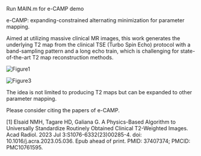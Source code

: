 Run MAIN.m for e-CAMP demo

e-CAMP: expanding-constrained alternating minimization for parameter mapping.

Aimed at utilizing massive clinical MR images, this work generates the underlying T2 map from the clinical TSE (Turbo Spin Echo) protocol with a band-sampling pattern and a long echo train, which is challenging for state-of-the-art T2 map reconstruction methods.

![Figure1](https://github.com/horace-zhang/e-CAMP/assets/107593681/dd6ab9c4-652c-48cd-bbde-68b4d7f3a0f1)

![Figure3](https://github.com/horace-zhang/e-CAMP/assets/107593681/a61d7c5f-07dc-4678-aa4d-eaec41fb5aaf)


The idea is not limited to producing T2 maps but can be expanded to other parameter mapping.

Please consider citing the papers of e-CAMP.

[1] Elsaid NMH, Tagare HD, Galiana G. A Physics-Based Algorithm to Universally Standardize Routinely Obtained Clinical T2-Weighted Images. Acad Radiol. 2023 Jul 3:S1076-6332(23)00285-4. doi: 10.1016/j.acra.2023.05.036. Epub ahead of print. PMID: 37407374; PMCID: PMC10761595.
